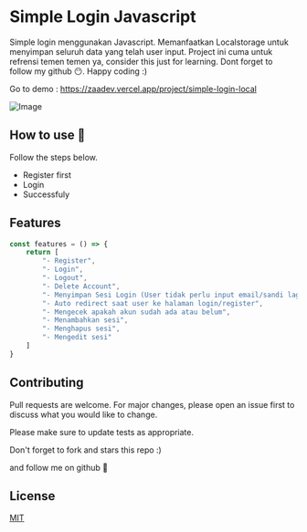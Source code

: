 # Simple Login Javascript

Simple login menggunakan Javascript. Memanfaatkan Localstorage untuk menyimpan seluruh data yang telah user input. Project ini cuma untuk refrensi temen temen ya, consider this just for learning. Dont forget to follow my github 😶. Happy coding :)

Go to demo : https://zaadev.vercel.app/project/simple-login-local

![Image](image.png)

## How to use 🤔

Follow the steps below.

- Register first
- Login
- Successfuly

## Features

```javascript
const features = () => {
    return [
        "- Register",
        "- Login",
        "- Logout",
        "- Delete Account",
        "- Menyimpan Sesi Login (User tidak perlu input email/sandi lagi saat login)",
        "- Auto redirect saat user ke halaman login/register",
        "- Mengecek apakah akun sudah ada atau belum",
        "- Menambahkan sesi",
        "- Menghapus sesi",
        "- Mengedit sesi"
    ]
}
```

## Contributing
Pull requests are welcome. For major changes, please open an issue first to discuss what you would like to change.

Please make sure to update tests as appropriate.

Don't forget to fork and stars this repo :)

and follow me on github 🙂

## License
[MIT](https://choosealicense.com/licenses/mit/)
